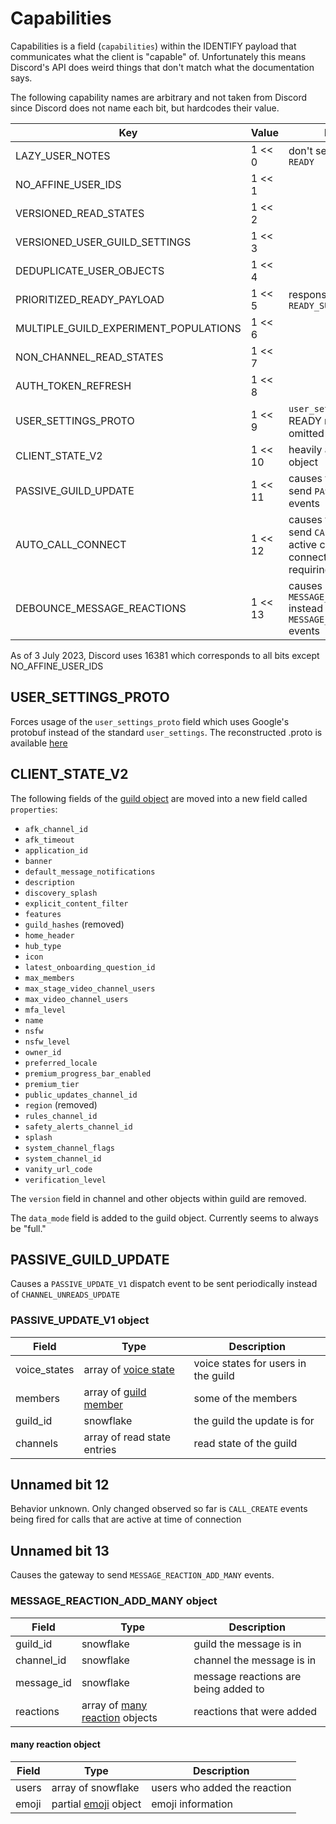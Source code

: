 # Capabilities

Capabilities is a field (`capabilities`) within the IDENTIFY payload that communicates what the client is "capable" of.
Unfortunately this means Discord's API does weird things that don't match what the documentation says.

The following capability names are arbitrary and not taken from Discord since Discord does not name each bit, but hardcodes their value.

| Key                                   | Value   | Description                                                                                                          |
|---------------------------------------|---------|----------------------------------------------------------------------------------------------------------------------|
| LAZY_USER_NOTES                       | 1 << 0  | don't send user notes in `READY`                                                                                     |
| NO_AFFINE_USER_IDS                    | 1 << 1  |                                                                                                                      |
| VERSIONED_READ_STATES                 | 1 << 2  |                                                                                                                      |
| VERSIONED_USER_GUILD_SETTINGS         | 1 << 3  |                                                                                                                      |
| DEDUPLICATE_USER_OBJECTS              | 1 << 4  |                                                                                                                      |
| PRIORITIZED_READY_PAYLOAD             | 1 << 5  | responsible for sending `READY_SUPPLEMENTAL`                                                                         |
| MULTIPLE_GUILD_EXPERIMENT_POPULATIONS | 1 << 6  |                                                                                                                      |
| NON_CHANNEL_READ_STATES               | 1 << 7  |                                                                                                                      |
| AUTH_TOKEN_REFRESH                    | 1 << 8  |                                                                                                                      |
| USER_SETTINGS_PROTO                   | 1 << 9  | `user_settings` in the READY message will be omitted                                                                 |
| CLIENT_STATE_V2                       | 1 << 10 | heavily alters the guild object                                                                                      |
| PASSIVE_GUILD_UPDATE                  | 1 << 11 | causes the gateway to send `PASSIVE_UPDATE_V1` events                                                                |
| AUTO_CALL_CONNECT                     | 1 << 12 | causes the gateway to send `CALL_CONNECT` for active calls at time of connection instead of requiring manual request |                                               |
| DEBOUNCE_MESSAGE_REACTIONS            | 1 << 13 | causes gateway to send `MESSAGE_REACTION_ADD_MANY` instead of rapid `MESSAGE_REACTION_ADD` events                    |

As of 3 July 2023, Discord uses 16381 which corresponds to all bits except NO_AFFINE_USER_IDS

## USER_SETTINGS_PROTO

Forces usage of the `user_settings_proto` field which uses Google's protobuf instead of the standard `user_settings`.
The reconstructed .proto is available
[here](https://github.com/dolfies/discord-protos/blob/master/discord_protos/PreloadedUserSettings.proto)

## CLIENT_STATE_V2

The following fields of the [guild object](https://discord.com/developers/docs/resources/guild#guild-object-guild-structure)
are moved into a new field called `properties`:

* `afk_channel_id`
* `afk_timeout`
* `application_id`
* `banner`
* `default_message_notifications`
* `description`
* `discovery_splash`
* `explicit_content_filter`
* `features`
* `guild_hashes` (removed)
* `home_header`
* `hub_type`
* `icon`
* `latest_onboarding_question_id`
* `max_members`
* `max_stage_video_channel_users`
* `max_video_channel_users`
* `mfa_level`
* `name`
* `nsfw`
* `nsfw_level`
* `owner_id`
* `preferred_locale`
* `premium_progress_bar_enabled`
* `premium_tier`
* `public_updates_channel_id`
* `region` (removed)
* `rules_channel_id`
* `safety_alerts_channel_id`
* `splash`
* `system_channel_flags`
* `system_channel_id`
* `vanity_url_code`
* `verification_level`

The `version` field in channel and other objects within guild are removed.

The `data_mode` field is added to the guild object. Currently seems to always be "full."

## PASSIVE_GUILD_UPDATE

Causes a `PASSIVE_UPDATE_V1` dispatch event to be sent periodically instead of `CHANNEL_UNREADS_UPDATE`

### PASSIVE_UPDATE_V1 object

| Field        | Type                                                                                                                    | Description                         |
|--------------|-------------------------------------------------------------------------------------------------------------------------|-------------------------------------|
| voice_states | array of [voice state](https://discord.com/developers/docs/resources/voice#voice-state-object-voice-state-structure)    | voice states for users in the guild |
| members      | array of [guild member](https://discord.com/developers/docs/resources/guild#guild-member-object-guild-member-structure) | some of the members                 |
| guild_id     | snowflake                                                                                                               | the guild the update is for         |
| channels     | array of read state entries                                                                                             | read state of the guild             |

## Unnamed bit 12

Behavior unknown. Only changed observed so far is `CALL_CREATE` events being fired for calls that are active at time of
connection

## Unnamed bit 13

Causes the gateway to send `MESSAGE_REACTION_ADD_MANY` events.

### MESSAGE_REACTION_ADD_MANY object

| Field      | Type                                                    | Description                          |
|------------|---------------------------------------------------------|--------------------------------------|
| guild_id   | snowflake                                               | guild the message is in              |
| channel_id | snowflake                                               | channel the message is in            |
| message_id | snowflake                                               | message reactions are being added to |
| reactions  | array of [many reaction](#many-reaction-object) objects | reactions that were added            |

#### many reaction object

| Field | Type                                                                                     | Description                  |
|-------|------------------------------------------------------------------------------------------|------------------------------|
| users | array of snowflake                                                                       | users who added the reaction |
| emoji | partial [emoji](https://discord.com/developers/docs/resources/emoji#emoji-object) object | emoji information            |
